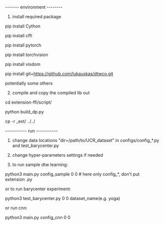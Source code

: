 ------- environment --------

1. install required package

pip install Cython

pip install cffi

pip install pytorch

pip install torchvision

pip install visdom

pip install git+https://github.com/lukauskas/dtwco.git

potentially some others

2. compile and copy the compiled lib out

cd extension-ffi/script/

python build_dp.py

cp -r _ext/ ../../

----------- run -----------

1. change data locations "dir=/path/to/UCR_dataset" in configs/config_*.py and test_barycenter.py

2. change hyper-parameters settings if needed

3. to run sample dtw learning:

python3 main.py config_sample 0 0  # here only config_*, don't put extension .py

or to run barycenter experiment:

python3 test_barycenter.py 0 0 dataset_name(e.g. yoga) 

or run cnn:

python3 main.py config_cnn 0 0

